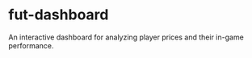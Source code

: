 # fut-dashboard
An interactive dashboard for analyzing player prices and their in-game performance.
